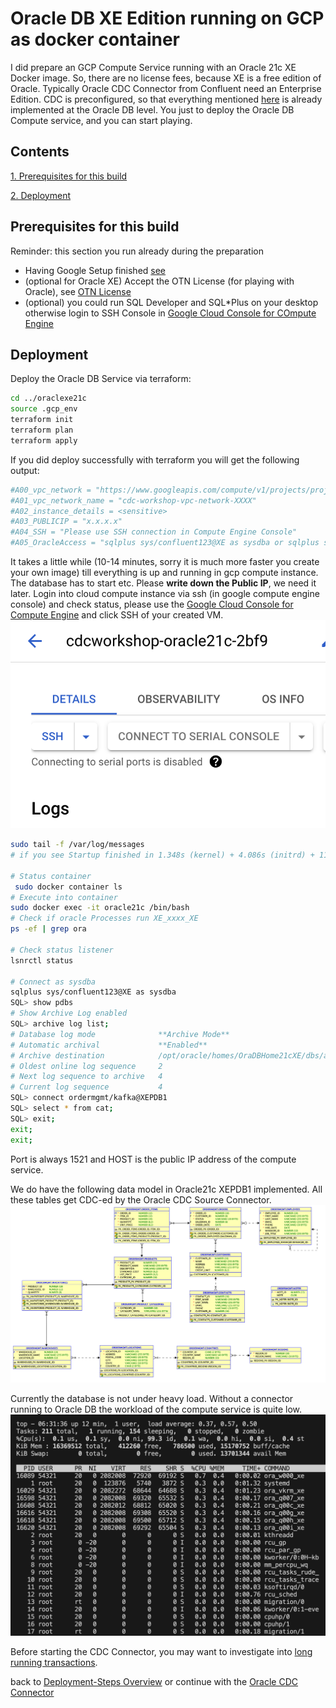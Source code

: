 # Oracle DB XE Edition running on GCP as docker container

I did prepare an GCP Compute Service running with an Oracle 21c XE Docker image. So, there are no license fees, because XE is a free edition of Oracle. Typically Oracle CDC Connector from Confluent need an Enterprise Edition.
CDC is preconfigured, so that everything mentioned [here](https://docs.confluent.io/cloud/current/connectors/cc-oracle-cdc-source/oracle-cdc-setup-includes/prereqs-validation.html#oracle-database-prerequisites-for-oracle-cdc-source-connector-for-product) is already implemented at the Oracle DB level.
You just to deploy the Oracle DB Compute service, and you can start playing.

## Contents

[1. Prerequisites for this build](README.md#Prerequisites-for-this-build)

[2. Deployment](README.md#Deployment)


## Prerequisites for this build

Reminder: this section you run already during the preparation

* Having Google Setup finished [see ](../README.md#prerequisite)
* (optional for Oracle XE) Accept the OTN License (for playing with Oracle), see [OTN License](https://www.oracle.com/downloads/licenses/standard-license.html)
* (optional) you could run SQL Developer and SQL*Plus on your desktop otherwise login to SSH Console in [Google Cloud Console for COmpute Engine](https://console.cloud.google.com/compute/instances)

## Deployment

Deploy the Oracle DB Service via terraform:

```bash
cd ../oraclexe21c
source .gcp_env
terraform init 
terraform plan
terraform apply
```

If you did deploy successfully with terraform you will get the following output:

```bash
#A00_vpc_network = "https://www.googleapis.com/compute/v1/projects/project-id/global/networks/cdc-workshop-vpc-network-XXX"
#A01_vpc_network_name = "cdc-workshop-vpc-network-XXXX"
#A02_instance_details = <sensitive>
#A03_PUBLICIP = "x.x.x.x"
#A04_SSH = "Please use SSH connection in Compute Engine Console"
#A05_OracleAccess = "sqlplus sys/confluent123@XE as sysdba or sqlplus sys/confluent123@XEPDB1 as sysdba or sqlplus ordermgmt/kafka@XEPDB1  Port:1521  HOST:X.X.X.X"
```

It takes a little while (10-14 minutes, sorry it is much more faster you create your own image) till everything is up and running in gcp compute instance. The database has to start etc.
Please **write down the Public IP**, we need it later.
Login into cloud compute instance via ssh (in google compute engine console) and check status, please use the [Google Cloud Console for Compute Engine](https://console.cloud.google.com/compute/instances) and click SSH of your created VM.
![Click SSH](img/ssh_google_console.png)

```bash
sudo tail -f /var/log/messages
# if you see Startup finished in 1.348s (kernel) + 4.086s (initrd) + 11min 485ms (userspace) = 11min 5.921s. then startup of compute is finished

# Status container
 sudo docker container ls
# Execute into container
sudo docker exec -it oracle21c /bin/bash
# Check if oracle Processes run XE_xxxx_XE
ps -ef | grep ora

# Check status listener
lsnrctl status

# Connect as sysdba
sqlplus sys/confluent123@XE as sysdba
SQL> show pdbs
# Show Archive Log enabled
SQL> archive log list;
# Database log mode              **Archive Mode**
# Automatic archival             **Enabled**
# Archive destination            /opt/oracle/homes/OraDBHome21cXE/dbs/arch
# Oldest online log sequence     2
# Next log sequence to archive   4
# Current log sequence           4
SQL> connect ordermgmt/kafka@XEPDB1
SQL> select * from cat;
SQL> exit;
exit;
exit;
```

Port is always 1521 and HOST is the public IP address of the compute service.

We do have the following data model in Oracle21c XEPDB1 implemented. All these tables get CDC-ed by the Oracle CDC Source Connector.
![DB Model](img/oracle21c_ERM.png)

Currently the database is not under heavy load. Without a connector running to Oracle DB the workload of the compute service is quite low.
![top on compute service](img/top_compute.png)

Before starting the CDC Connector, you may want to investigate into [long running transactions](LongRunningTransactions.md).

back to [Deployment-Steps Overview](../README.md) or continue with the [Oracle CDC Connector](../ccloud-source-oracle-cdc-connector/README.md)
